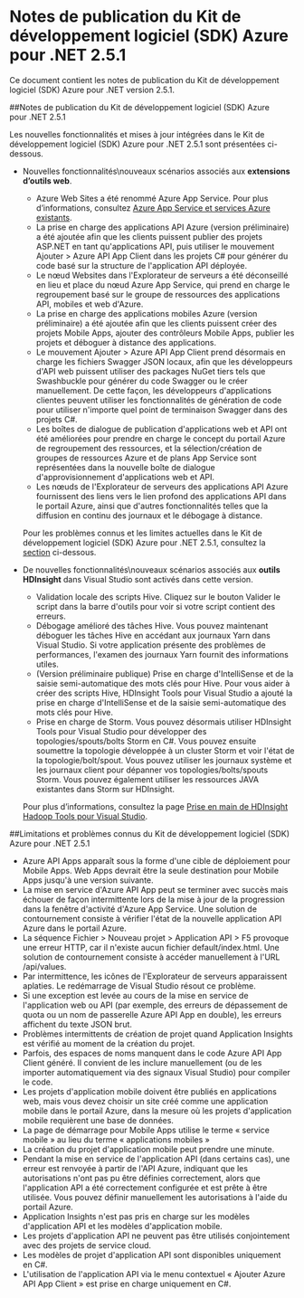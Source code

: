 <properties 
   pageTitle="Notes de publication du Kit de développement logiciel (SDK) Azure pour .NET 2.5.1" 
   description="Notes de publication du Kit de développement logiciel (SDK) Azure pour .NET 2.5.1" 
   services="app-service" 
   documentationCenter=".net,nodejs,java" 
   authors="Juliako" 
   manager="dwrede" 
   editor=""/>

<tags
   ms.service="app-service"
   ms.devlang="multiple"
   ms.topic="article"
   ms.tgt_pltfrm="na"
   ms.workload="integration" 
   ms.date="03/24/2015"
   ms.author="juliako"/>


# Notes de publication du Kit de développement logiciel (SDK) Azure pour .NET 2.5.1

Ce document contient les notes de publication du Kit de développement logiciel (SDK) Azure pour .NET version 2.5.1.

##Notes de publication du Kit de développement logiciel (SDK) Azure pour .NET 2.5.1

Les nouvelles fonctionnalités et mises à jour intégrées dans le Kit de développement logiciel (SDK) Azure pour .NET 2.5.1 sont présentées ci-dessous.

- Nouvelles fonctionnalités\\nouveaux scénarios associés aux **extensions d’outils web**. 

	- Azure Web Sites a été renommé Azure App Service. Pour plus d’informations, consultez [Azure App Service et services Azure existants](app-service-changes-existing-services.md).
	- La prise en charge des applications API Azure (version préliminaire) a été ajoutée afin que les clients puissent publier des projets ASP.NET en tant qu'applications API, puis utiliser le mouvement Ajouter > Azure API App Client dans les projets C# pour générer du code basé sur la structure de l'application API déployée. 
	- Le nœud Websites dans l'Explorateur de serveurs a été déconseillé en lieu et place du nœud Azure App Service, qui prend en charge le regroupement basé sur le groupe de ressources des applications API, mobiles et web d'Azure.
	- La prise en charge des applications mobiles Azure (version préliminaire) a été ajoutée afin que les clients puissent créer des projets Mobile Apps, ajouter des contrôleurs Mobile Apps, publier les projets et déboguer à distance des applications.
	- Le mouvement Ajouter > Azure API App Client prend désormais en charge les fichiers Swagger JSON locaux, afin que les développeurs d'API web puissent utiliser des packages NuGet tiers tels que Swashbuckle pour générer du code Swagger ou le créer manuellement. De cette façon, les développeurs d'applications clientes peuvent utiliser les fonctionnalités de génération de code pour utiliser n'importe quel point de terminaison Swagger dans des projets C#. 
	- Les boîtes de dialogue de publication d'applications web et API ont été améliorées pour prendre en charge le concept du portail Azure de regroupement des ressources, et la sélection/création de groupes de ressources Azure et de plans App Service sont représentées dans la nouvelle boîte de dialogue d'approvisionnement d'applications web et API. 
	- Les nœuds de l'Explorateur de serveurs des applications API Azure fournissent des liens vers le lien profond des applications API dans le portail Azure, ainsi que d'autres fonctionnalités telles que la diffusion en continu des journaux et le débogage à distance.

	Pour les problèmes connus et les limites actuelles dans le Kit de développement logiciel (SDK) Azure pour .NET 2.5.1, consultez la [section](app-service-release-notes.md#known_issues_2_5_1) ci-dessous.


- De nouvelles fonctionnalités\\nouveaux scénarios associés aux **outils HDInsight** dans Visual Studio sont activés dans cette version.
	- Validation locale des scripts Hive. Cliquez sur le bouton Valider le script dans la barre d'outils pour voir si votre script contient des erreurs. 
	- Débogage amélioré des tâches Hive. Vous pouvez maintenant déboguer les tâches Hive en accédant aux journaux Yarn dans Visual Studio. Si votre application présente des problèmes de performances, l'examen des journaux Yarn fournit des informations utiles.
	- (Version préliminaire publique) Prise en charge d'IntelliSense et de la saisie semi-automatique des mots clés pour Hive. Pour vous aider à créer des scripts Hive, HDInsight Tools pour Visual Studio a ajouté la prise en charge d'IntelliSense et de la saisie semi-automatique des mots clés pour Hive.
	- Prise en charge de Storm. Vous pouvez désormais utiliser HDInsight Tools pour Visual Studio pour développer des topologies/spouts/bolts Storm en C#. Vous pouvez ensuite soumettre la topologie développée à un cluster Storm et voir l'état de la topologie/bolt/spout. Vous pouvez utiliser les journaux système et les journaux client pour dépanner vos topologies/bolts/spouts Storm. Vous pouvez également utiliser les ressources JAVA existantes dans Storm sur HDInsight.
	
	Pour plus d’informations, consultez la page [Prise en main de HDInsight Hadoop Tools pour Visual Studio](hdinsight-hadoop-visual-studio-tools-get-started.md).



##<a id="known_issues_2_5_1"></a>Limitations et problèmes connus du Kit de développement logiciel (SDK) Azure pour .NET 2.5.1

- Azure API Apps apparaît sous la forme d'une cible de déploiement pour Mobile Apps. Web Apps devrait être la seule destination pour Mobile Apps jusqu'à une version suivante. 
- La mise en service d'Azure API App peut se terminer avec succès mais échouer de façon intermittente lors de la mise à jour de la progression dans la fenêtre d'activité d'Azure App Service. Une solution de contournement consiste à vérifier l'état de la nouvelle application API Azure dans le portail Azure. 
- La séquence Fichier > Nouveau projet > Application API > F5 provoque une erreur HTTP, car il n'existe aucun fichier default/index.html. Une solution de contournement consiste à accéder manuellement à l'URL /api/values. 
- Par intermittence, les icônes de l'Explorateur de serveurs apparaissent aplaties. Le redémarrage de Visual Studio résout ce problème. 
- Si une exception est levée au cours de la mise en service de l'application web ou API (par exemple, des erreurs de dépassement de quota ou un nom de passerelle Azure API App en double), les erreurs affichent du texte JSON brut. 
- Problèmes intermittents de création de projet quand Application Insights est vérifié au moment de la création du projet.
- Parfois, des espaces de noms manquent dans le code Azure API App Client généré. Il convient de les inclure manuellement (ou de les importer automatiquement via des signaux Visual Studio) pour compiler le code. 
- Les projets d'application mobile doivent être publiés en applications web, mais vous devez choisir un site créé comme une application mobile dans le portail Azure, dans la mesure où les projets d'application mobile requièrent une base de données. 
- La page de démarrage pour Mobile Apps utilise le terme « service mobile » au lieu du terme « applications mobiles » 
- La création du projet d'application mobile peut prendre une minute. 
- Pendant la mise en service de l'application API (dans certains cas), une erreur est renvoyée à partir de l'API Azure, indiquant que les autorisations n'ont pas pu être définies correctement, alors que l'application API a été correctement configurée et est prête à être utilisée. Vous pouvez définir manuellement les autorisations à l'aide du portail Azure.
- Application Insights n'est pas pris en charge sur les modèles d'application API et les modèles d'application mobile.
- Les projets d'application API ne peuvent pas être utilisés conjointement avec des projets de service cloud.
- Les modèles de projet d'application API sont disponibles uniquement en C#.
- L'utilisation de l'application API via le menu contextuel « Ajouter Azure API App Client » est prise en charge uniquement en C#.


<!--HONumber=54--> 